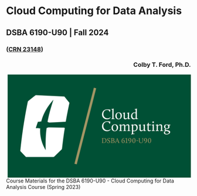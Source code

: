 # Cloud Computing for Data Analysis
## DSBA 6190-U90 | Fall 2024
### ([CRN 23148](https://selfservice.uncc.edu/pls/BANPROD/bwlkfcwl.P_FacClaList?crn=23148))
<h3 align="right">Colby T. Ford, Ph.D.</h3>


<img align="right" src="https://github.com/colbyford/DSBA6190-CloudComputing/blob/master/img/canvas_header.png?raw=true" width="500">
Course Materials for the DSBA 6190-U90 - Cloud Computing for Data Analysis Course (Spring 2023)

